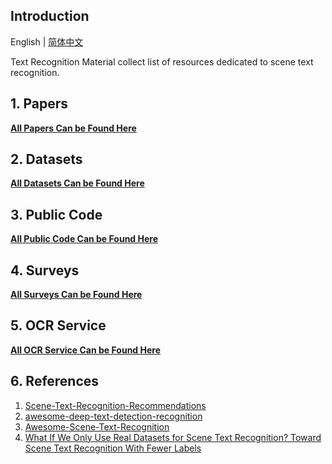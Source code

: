 ## Introduction

English | [简体中文](README_zh-CN.md)

Text Recognition Material collect list of resources dedicated to scene text recognition.

## 1. Papers
**[All Papers Can be Found Here](./papers.md)**
## 2. Datasets
**[ All Datasets Can be Found Here ](./datasets.md)**
## 3. Public Code
**[ All Public Code Can be Found Here ](./public_code.md)**
## 4. Surveys
**[ All Surveys Can be Found Here ](./survey.md)**
## 5. OCR Service
**[ All OCR Service Can be Found Here ](./ocr_service.md)**
## 6. References
1. [Scene-Text-Recognition-Recommendations](https://github.com/HCIILAB/Scene-Text-Recognition-Recommendations)
2. [awesome-deep-text-detection-recognition](https://github.com/hwalsuklee/awesome-deep-text-detection-recognition)
3. [Awesome-Scene-Text-Recognition](https://github.com/chongyangtao/Awesome-Scene-Text-Recognition)
4. [What If We Only Use Real Datasets for Scene Text Recognition? Toward Scene Text Recognition With Fewer Labels](https://openaccess.thecvf.com/content/CVPR2021/html/Baek_What_if_We_Only_Use_Real_Datasets_for_Scene_Text_CVPR_2021_paper.html)
